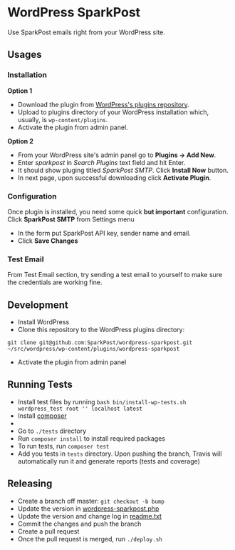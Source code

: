 # WordPress SparkPost

Use SparkPost emails right from your WordPress site.

## Usages

### Installation

**Option 1**

* Download the plugin from [WordPress's plugins repository](https://wordpress.org/plugins/sparkpost/).
* Upload to plugins directory of your WordPress installation which, usually, is `wp-content/plugins`.
* Activate the plugin from admin panel.

**Option 2**
* From your WordPress site's admin panel go to **Plugins -> Add New**.
* Enter *sparkpost* in *Search Plugins* text field and hit Enter.
* It should show pluging titled *SparkPost SMTP*. Click **Install Now** button.
* In next page, upon successful downloading click **Activate Plugin**.

### Configuration
Once plugin is installed, you need some quick **but important** configuration. Click **SparkPost SMTP** from Settings menu
* In the form put SparkPost API key, sender name and email.
* Click **Save Changes**

### Test Email
From Test Email section, try sending a test email to yourself to make sure the credentials are working fine.


## Development
* Install WordPress
* Clone this repository to the WordPress plugins directory:

```
git clone git@github.com:SparkPost/wordpress-sparkpost.git ~/src/wordpress/wp-content/plugins/wordpress-sparkpost
```

* Activate the plugin from admin panel

## Running Tests
* Install test files by running `bash bin/install-wp-tests.sh wordpress_test root '' localhost latest`
* Install [composer](https://getcomposer.org/doc/00-intro.md)
*
* Go to `./tests` directory
* Run `composer install` to install required packages
* To run tests, run `composer test`
* Add you tests in `tests` directory. Upon pushing the branch, Travis will automatically run it and generate reports (tests and coverage)

## Releasing

* Create a branch off master: `git checkout -b bump`
* Update the version in [wordpress-sparkpost.php](wordpress-sparkpost.php)
* Update the version and change log in [readme.txt](readme.txt)
* Commit the changes and push the branch
* Create a pull request
* Once the pull request is merged, run `./deploy.sh`
